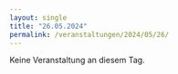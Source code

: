 ```yaml
---
layout: single
title: "26.05.2024"
permalink: /veranstaltungen/2024/05/26/
---
```


Keine Veranstaltung an diesem Tag.
